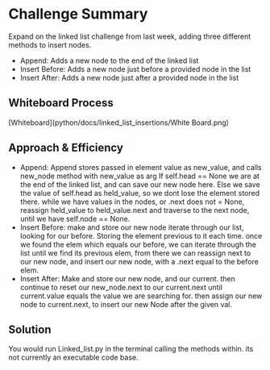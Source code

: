 # Challenge Summary
Expand on the linked list challenge from last week,
adding three different methods to insert nodes.

* Append: Adds a new node to the end of the linked list
* Insert Before: Adds a new node just before a provided node in the list
* Insert After: Adds a new node just after a provided node in the list

## Whiteboard Process
[Whiteboard](python/docs/linked_list_insertions/White Board.png)
## Approach & Efficiency
* Append: Append stores passed in element value as new_value, and calls new_node method with new_value as arg
        If self.head == None we are at the end of the linked list, and can save our new node here.
        Else we save the value of self.head as held_value, so we dont lose the element stored there.
        while we have values in the nodes, or .next does not = None, reassign held_value to held_value.next
        and traverse to the next node, until we have self.node == None.
* Insert Before: make and store our new node
        iterate through our list, looking for our before. Storing the element previous to it each time.
        once we found the elem which equals our before, we can iterate through the list until we find its
        previous elem, from there we can reassign next to our new node, and insert our new node, with a .next
        equal to the before elem.
* Insert After: Make and store our new node, and our current. then continue to reset our
new_node.next to our current.next until current.value equals the value we are searching for.
then assign our new node to current.next, to insert our new Node after the given val.


## Solution
You would run Linked_list.py in the terminal calling the methods within.
its not currently an executable code base.
